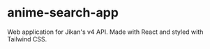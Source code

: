 # anime-search-app
Web application for Jikan's v4 API. Made with React and styled with Tailwind CSS.
